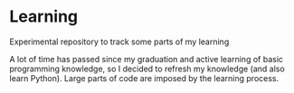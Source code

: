 # Learning
Experimental repository to track some parts of my learning

A lot of time has passed since my graduation and active learning of basic programming knowledge, so I decided to refresh my knowledge (and also learn Python). Large parts of code are imposed by the learning process.
